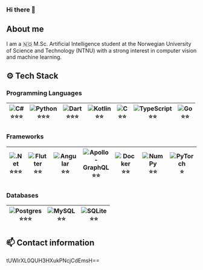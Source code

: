 ### Hi there 👋

<!--
**P1NHE4D/P1NHE4D** is a ✨ _special_ ✨ repository because its `README.md` (this file) appears on your GitHub profile.

Here are some ideas to get you started:

- 🔭 I’m currently working on ...
- 🌱 I’m currently learning ...
- 👯 I’m looking to collaborate on ...
- 🤔 I’m looking for help with ...
- 💬 Ask me about ...
- 📫 How to reach me: ...
- 😄 Pronouns: ...
- ⚡ Fun fact: ...
-->

## About me
I am a 🇳🇴 M.Sc. Artificial Intelligence student at the Norwegian University of Science and Technology (NTNU) with a strong interest in computer vision and machine learning.

## ⚙️ Tech Stack
### Programming Languages
| <img alt="C#" src="https://img.shields.io/badge/c%23-%23239120.svg?style=for-the-badge&logo=c-sharp&logoColor=white"/> <br/> ⭐⭐⭐ | <img alt="Python" src="https://img.shields.io/badge/python-%2314354C.svg?style=for-the-badge&logo=python&logoColor=white"/> <br/> ⭐⭐⭐ | <img alt="Dart" src="https://img.shields.io/badge/dart-%230175C2.svg?style=for-the-badge&logo=dart&logoColor=white"/> <br/> ⭐⭐⭐ |  <img alt="Kotlin" src="https://img.shields.io/badge/Kotlin-0095D5?&style=for-the-badge&logo=kotlin&logoColor=white"/> <br/> ⭐⭐ | <img alt="C" src="https://img.shields.io/badge/c-%2300599C.svg?style=for-the-badge&logo=c&logoColor=white"/> <br/> ⭐⭐ | <img alt="TypeScript" src="https://img.shields.io/badge/typescript-%23007ACC.svg?style=for-the-badge&logo=typescript&logoColor=white"/> <br/> ⭐⭐ | <img alt="Go" src="https://img.shields.io/badge/go-%2300ADD8.svg?style=for-the-badge&logo=go&logoColor=white"/> <br/> ⭐⭐ 
| --- | --- | --- | --- | --- | --- | --- |

### Frameworks
| <img alt=".Net" src="https://img.shields.io/badge/.NET-5C2D91?style=for-the-badge&logo=dot-net&logoColor=white"/> <br/> ⭐⭐⭐ | <img alt="Flutter" src="https://img.shields.io/badge/Flutter-%2302569B.svg?style=for-the-badge&logo=Flutter&logoColor=white" /> <br/> ⭐⭐ | <img alt="Angular" src="https://img.shields.io/badge/angular-%23DD0031.svg?style=for-the-badge&logo=angular&logoColor=white"/> <br/> ⭐⭐ | <img alt="Apollo-GraphQL" src="https://img.shields.io/badge/GraphQl-E10098?style=for-the-badge&logo=graphql&logoColor=white"/> <br/> ⭐⭐ | <img alt="Docker" src="https://img.shields.io/badge/Docker-2CA5E0?style=for-the-badge&logo=docker&logoColor=white"/> <br/> ⭐⭐ | <img alt="NumPy" src="https://img.shields.io/badge/numpy-%23013243.svg?style=for-the-badge&logo=numpy&logoColor=white" /> <br/> ⭐⭐ | <img alt="PyTorch" src="https://img.shields.io/badge/PyTorch-%23EE4C2C.svg?style=for-the-badge&logo=PyTorch&logoColor=white"/> <br/> ⭐ | <img alt="Spring" src="https://img.shields.io/badge/Spring-6DB33F?style=for-the-badge&logo=spring&logoColor=white"/> <br/> ⭐ | <img alt="OpenCV" src="https://img.shields.io/badge/OpenCV-27338e?style=for-the-badge&logo=OpenCV&logoColor=white"/> <br/> ⭐ |
| --- | --- | --- | --- | --- | --- | --- | --- | --- |

### Databases
| <img alt="Postgres" src ="https://img.shields.io/badge/postgres-%23316192.svg?style=for-the-badge&logo=postgresql&logoColor=white"/> <br/> ⭐⭐⭐ | <img alt="MySQL" src="https://img.shields.io/badge/mysql-%2300f.svg?style=for-the-badge&logo=mysql&logoColor=white"/> <br/> ⭐⭐ | <img alt="SQLite" src ="https://img.shields.io/badge/sqlite-%2307405e.svg?style=for-the-badge&logo=sqlite&logoColor=white"/> <br/> ⭐⭐ |
| --- | --- | --- |

## 📫 Contact information

tUWlrXL0QUH3HXukPNcjCdEmsH==
